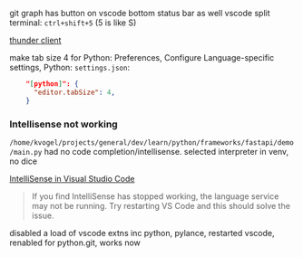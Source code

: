 

git graph has button on vscode bottom status bar as well
vscode split terminal: `ctrl+shift+5` (5 is like S)

[thunder client](file:///home/kvogel/projects/general/dev/apps/vscode/extensions/thunder-client.md)

make tab size 4 for Python:
Preferences, Configure Language-specific settings, Python:
`settings.json`:
```json
    "[python]": {
      "editor.tabSize": 4,
    }
```

### Intellisense not working

`/home/kvogel/projects/general/dev/learn/python/frameworks/fastapi/demo/main.py`
had no code completion/intellisense. selected interpreter in venv, no dice

[IntelliSense in Visual Studio Code ](https://code.visualstudio.com/docs/editor/intellisense)
>If you find IntelliSense has stopped working, the language service may not be running. Try restarting VS Code and this should solve the issue.

disabled a load of vscode extns inc python, pylance, restarted vscode, renabled for python.git,  works now

